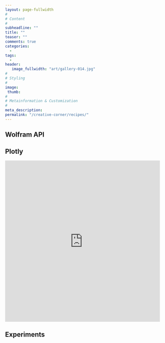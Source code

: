 ```yaml
---
layout: page-fullwidth
#
# Content
#
subheadline: ""
title: ""
teaser: ""
comments: true
categories:
  -
tags:
  -
header:
   image_fullwidth: "art/gallery-014.jpg"
#
# Styling
#
image:
 thumb:
#
# Metainformation & Customization
#
meta_description:
permalink: "/creative-corner/recipes/"
---
```


## Wolfram API

<script type="text/javascript" id="WolframAlphaScript5d3dce72cfeaf05c96e2939b9c7ead33" src="//www.wolframalpha.com/widget/widget.jsp?id=5d3dce72cfeaf05c96e2939b9c7ead33"></script>

## Plotly

<iframe id="igraph" scrolling="no" style="border:none;" seamless="seamless" src="https://plot.ly/~elizabethts/9.embed" height="525" width="100%"></iframe>

## Experiments




<div id="errors" style="
  background: #c00;
  color: #fff;
  display: none;
  margin: -20px -20px 20px;
  padding: 20px;
  white-space: pre-wrap;
"></div>
<div id="root"></div>
<script>
window.addEventListener('mousedown', function(e) {
  document.body.classList.add('mouse-navigation');
  document.body.classList.remove('kbd-navigation');
});
window.addEventListener('keydown', function(e) {
  if (e.keyCode === 9) {
    document.body.classList.add('kbd-navigation');
    document.body.classList.remove('mouse-navigation');
  }
});
window.addEventListener('click', function(e) {
  if (e.target.tagName === 'A' && e.target.getAttribute('href') === '#') {
    e.preventDefault();
  }
});
window.onerror = function(message, source, line, col, error) {
  var text = error ? error.stack || error : message + ' (at ' + source + ':' + line + ':' + col + ')';
  errors.textContent += text + '\n';
  errors.style.display = '';
};
console.error = (function(old) {
  return function error() {
    errors.textContent += Array.prototype.slice.call(arguments).join(' ') + '\n';
    errors.style.display = '';
    old.apply(this, arguments);
  }
})(console.error);
</script>


